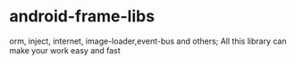 # android-frame-libs
orm, inject, internet, image-loader,event-bus and others;   All this library can make your work easy and fast
